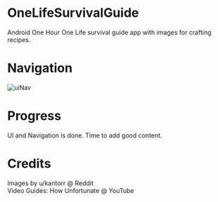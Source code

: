 # OneLifeSurvivalGuide
Android One Hour One Life survival guide app with images for crafting recipes.

# Navigation
![uiNav](https://i.imgur.com/chXhf5M.png)

# Progress
UI and Navigation is done. Time to add good content.

# Credits
Images by u/kantorr @ Reddit  
Video Guides: How Unfortunate @ YouTube
